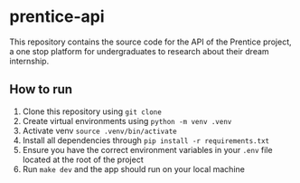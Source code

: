 # prentice-api
This repository contains the source code for the API of the Prentice project, a one stop platform for undergraduates to research about their dream internship.

## How to run
1. Clone this repository using `git clone`
2. Create virtual environments using `python -m venv .venv`
3. Activate venv `source .venv/bin/activate`
4. Install all dependencies through `pip install -r requirements.txt`
4. Ensure you have the correct environment variables in your `.env` file located at the root of the project
5. Run `make dev` and the app should run on your local machine